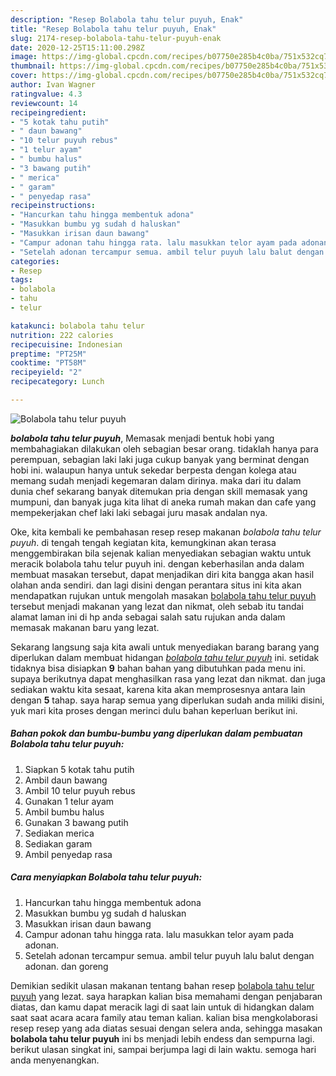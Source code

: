 ```yaml
---
description: "Resep Bolabola tahu telur puyuh, Enak"
title: "Resep Bolabola tahu telur puyuh, Enak"
slug: 2174-resep-bolabola-tahu-telur-puyuh-enak
date: 2020-12-25T15:11:00.298Z
image: https://img-global.cpcdn.com/recipes/b07750e285b4c0ba/751x532cq70/bolabola-tahu-telur-puyuh-foto-resep-utama.jpg
thumbnail: https://img-global.cpcdn.com/recipes/b07750e285b4c0ba/751x532cq70/bolabola-tahu-telur-puyuh-foto-resep-utama.jpg
cover: https://img-global.cpcdn.com/recipes/b07750e285b4c0ba/751x532cq70/bolabola-tahu-telur-puyuh-foto-resep-utama.jpg
author: Ivan Wagner
ratingvalue: 4.3
reviewcount: 14
recipeingredient:
- "5 kotak tahu putih"
- " daun bawang"
- "10 telur puyuh rebus"
- "1 telur ayam"
- " bumbu halus"
- "3 bawang putih"
- " merica"
- " garam"
- " penyedap rasa"
recipeinstructions:
- "Hancurkan tahu hingga membentuk adona"
- "Masukkan bumbu yg sudah d haluskan"
- "Masukkan irisan daun bawang"
- "Campur adonan tahu hingga rata. lalu masukkan telor ayam pada adonan."
- "Setelah adonan tercampur semua. ambil telur puyuh lalu balut dengan adonan. dan goreng"
categories:
- Resep
tags:
- bolabola
- tahu
- telur

katakunci: bolabola tahu telur 
nutrition: 222 calories
recipecuisine: Indonesian
preptime: "PT25M"
cooktime: "PT58M"
recipeyield: "2"
recipecategory: Lunch

---
```



![Bolabola tahu telur puyuh](https://img-global.cpcdn.com/recipes/b07750e285b4c0ba/751x532cq70/bolabola-tahu-telur-puyuh-foto-resep-utama.jpg)

<b><i>bolabola tahu telur puyuh</i></b>, Memasak menjadi bentuk hobi yang membahagiakan dilakukan oleh sebagian besar orang. tidaklah hanya para perempuan, sebagian laki laki juga cukup banyak yang berminat dengan hobi ini. walaupun hanya untuk sekedar berpesta dengan kolega atau memang sudah menjadi kegemaran dalam dirinya. maka dari itu dalam dunia chef sekarang banyak ditemukan pria dengan skill memasak yang mumpuni, dan banyak juga kita lihat di aneka rumah makan dan cafe yang mempekerjakan chef laki laki sebagai juru masak andalan nya.

Oke, kita kembali ke pembahasan resep resep makanan <i>bolabola tahu telur puyuh</i>. di tengah tengah kegiatan kita, kemungkinan akan terasa menggembirakan bila sejenak kalian menyediakan sebagian waktu untuk meracik bolabola tahu telur puyuh ini. dengan keberhasilan anda dalam membuat masakan tersebut, dapat menjadikan diri kita bangga akan hasil olahan anda sendiri. dan lagi disini dengan perantara situs ini kita akan mendapatkan rujukan untuk mengolah masakan <u>bolabola tahu telur puyuh</u> tersebut menjadi makanan yang lezat dan nikmat, oleh sebab itu tandai alamat laman ini di hp anda sebagai salah satu rujukan anda dalam memasak makanan baru yang lezat.




Sekarang langsung saja kita awali untuk menyediakan barang barang yang diperlukan dalam membuat hidangan <u><i>bolabola tahu telur puyuh</i></u> ini. setidak tidaknya bisa disiapkan <b>9</b> bahan bahan yang dibutuhkan pada menu ini. supaya berikutnya dapat menghasilkan rasa yang lezat dan nikmat. dan juga sediakan waktu kita sesaat, karena kita akan memprosesnya antara lain dengan <b>5</b> tahap. saya harap semua yang diperlukan sudah anda miliki disini, yuk mari kita proses dengan merinci dulu bahan keperluan berikut ini.

<!--inarticleads1-->

##### Bahan pokok dan bumbu-bumbu yang diperlukan dalam pembuatan Bolabola tahu telur puyuh:

1. Siapkan 5 kotak tahu putih
1. Ambil  daun bawang
1. Ambil 10 telur puyuh rebus
1. Gunakan 1 telur ayam
1. Ambil  bumbu halus
1. Gunakan 3 bawang putih
1. Sediakan  merica
1. Sediakan  garam
1. Ambil  penyedap rasa




<!--inarticleads2-->

##### Cara menyiapkan Bolabola tahu telur puyuh:

1. Hancurkan tahu hingga membentuk adona
1. Masukkan bumbu yg sudah d haluskan
1. Masukkan irisan daun bawang
1. Campur adonan tahu hingga rata. lalu masukkan telor ayam pada adonan.
1. Setelah adonan tercampur semua. ambil telur puyuh lalu balut dengan adonan. dan goreng




Demikian sedikit ulasan makanan tentang bahan resep <u>bolabola tahu telur puyuh</u> yang lezat. saya harapkan kalian bisa memahami dengan penjabaran diatas, dan kamu dapat meracik lagi di saat lain untuk di hidangkan dalam saat saat acara acara family atau teman kalian. kalian bisa mengkolaborasi resep resep yang ada diatas sesuai dengan selera anda, sehingga masakan <b>bolabola tahu telur puyuh</b> ini bs menjadi lebih endess dan sempurna lagi. berikut ulasan singkat ini, sampai berjumpa lagi di lain waktu. semoga hari anda menyenangkan.
